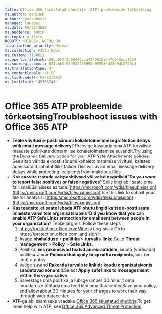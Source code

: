 ```yaml
---
title: Office 365 täiustatud ohutõrje (ATP) probleemide tõrkeotsing
ms.author: deniseb
author: denisebmsft
manager: laurawi
ms.date: 04/21/2020
ms.audience: Admin
ms.topic: article
ROBOTS: NOINDEX, NOFOLLOW
localization_priority: Normal
ms.collection: Admin_O365
ms.custom: 3100021
ms.openlocfilehash: 99bc985f2d66693aca45f0833ab47c043acc1324
ms.sourcegitcommit: 631cbb5f03e5371f0995e976536d24e9d13746c3
ms.translationtype: MT
ms.contentlocale: et-EE
ms.lasthandoff: 04/22/2020
ms.locfileid: "43766741"
---
```

# <a name="troubleshoot-issues-with-office-365-atp"></a><span data-ttu-id="edf3f-102">Office 365 ATP probleemide tõrkeotsing</span><span class="sxs-lookup"><span data-stu-id="edf3f-102">Troubleshoot issues with Office 365 ATP</span></span>

- <span data-ttu-id="edf3f-103">**Teate viivitusi e-posti sõnumi kohaletoimetamisega**?</span><span class="sxs-lookup"><span data-stu-id="edf3f-103">**Notice delays with email message delivery**?</span></span> <span data-ttu-id="edf3f-104">Proovige kasutada oma ATP turvaliste manuste poliitikate dünaamilise kohaletoimetamise suvandit.</span><span class="sxs-lookup"><span data-stu-id="edf3f-104">Try using the Dynamic Delivery option for your ATP Safe Attachments policies.</span></span> <span data-ttu-id="edf3f-105">See aitab vältida e-posti sõnumi kohaletoimetamise viivitusi, kaitstes adressaadid pahatahtlike failide.</span><span class="sxs-lookup"><span data-stu-id="edf3f-105">This will avoid email message delivery delays while protecting recipients from malicious files.</span></span>
- <span data-ttu-id="edf3f-106">**Kas soovite teatada valepositiivsed või valed negatiivid**?</span><span class="sxs-lookup"><span data-stu-id="edf3f-106">**Do you want to report false positives or false negatives**?</span></span> <span data-ttu-id="edf3f-107">Selle lingi abil saate oma faili analüüsimiseks esitada:[https://microsoft.com/wdsi/filesubmission](https://microsoft.com/wdsi/filesubmission)</span><span class="sxs-lookup"><span data-stu-id="edf3f-107">Use this link to submit your file for analysis: [https://microsoft.com/wdsi/filesubmission](https://microsoft.com/wdsi/filesubmission)</span></span>
- <span data-ttu-id="edf3f-108">**Kas teadsite, et saate lubada ATP ohutu lingid kaitse e-posti saata inimeste vahel teie organisatsioonis**?</span><span class="sxs-lookup"><span data-stu-id="edf3f-108">**Did you know that you can enable ATP Safe Links protection for email sent between people in your organization**?</span></span> <span data-ttu-id="edf3f-109">Tehke järgmist.</span><span class="sxs-lookup"><span data-stu-id="edf3f-109">Follow these steps:</span></span>
    1. <span data-ttu-id="edf3f-110">https://protection.office.comMine ja Logi sisse.</span><span class="sxs-lookup"><span data-stu-id="edf3f-110">Go to https://protection.office.com, and sign in.</span></span>
    2. <span data-ttu-id="edf3f-111">Avage **ohuhalduse** > **poliitika** > **turvalisi linke**.</span><span class="sxs-lookup"><span data-stu-id="edf3f-111">Go to **Threat management** > **Policy** > **Safe Links**.</span></span>
    3. <span data-ttu-id="edf3f-112">Poliitika, **mis rakenduvad teatud adressaatidele**, muuta (või lisada) poliitika.</span><span class="sxs-lookup"><span data-stu-id="edf3f-112">Under **Policies that apply to specific recipients**, edit (or add) a policy.</span></span>
    4. <span data-ttu-id="edf3f-113">Valige suvand **Rakenda turvaliste linkide kaudu organisatsioonis saadetavad sõnumid**.</span><span class="sxs-lookup"><span data-stu-id="edf3f-113">Select **Apply safe links to messages sent within the organization**.</span></span>
    5. <span data-ttu-id="edf3f-114">Salvestage oma poliitika ja lubage umbes 30 minutit oma muudatuste töötada oma teed läbi oma Datacenter.</span><span class="sxs-lookup"><span data-stu-id="edf3f-114">Save your policy, and allow about 30 minutes for your changes to work their way through your datacenter.</span></span>
- <span data-ttu-id="edf3f-115">ATP-ga abi saamiseks vaadake [Office 365 täiustatud ohutõrje](https://docs.microsoft.com/office365/securitycompliance/office-365-atp).</span><span class="sxs-lookup"><span data-stu-id="edf3f-115">To get more help with ATP, see [Office 365 Advanced Threat Protection](https://docs.microsoft.com/office365/securitycompliance/office-365-atp).</span></span>
